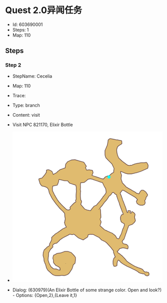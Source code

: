 # Quest 2.0异闻任务

- Id: 603690001
- Steps: 1
- Map: 110

## Steps

### Step 2
- StepName:  Cecelia
- Map:  110
- Trace:  
- Type:  branch
- Content:  visit
- Visit NPC 821170, Elixir Bottle

- ![images/603690001_2.png](images/603690001_2.png)
- Dialog: (630979)(An Elixir Bottle of some strange color. Open and look?) - Options: {Open,2},{Leave it,1}


